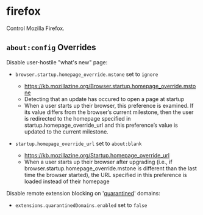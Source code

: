 # firefox

Control Mozilla Firefox.

## `about:config` Overrides

Disable user-hostile "what's new" page:

* `browser.startup.homepage_override.mstone` set to `ignore`
  * https://kb.mozillazine.org/Browser.startup.homepage_override.mstone
  * Detecting that an update has occured to open a page at startup
  * When a user starts up their browser, this preference is examined. If its value differs from the browser’s current milestone, then the user is redirected to the homepage specified in startup.homepage_override_url and this preference’s value is updated to the current milestone.

* `startup.homepage_override_url` set to `about:blank`
  * https://kb.mozillazine.org/Startup.homepage_override_url
  * When a user starts up their browser after upgrading (i.e., if browser.startup.homepage_override.mstone is different than the last time the browser started), the URL specified in this preference is loaded instead of their homepage

Disable remote extension blocking on '[quarantined](https://support.mozilla.org/en-US/kb/quarantined-domains)' domains:

* `extensions.quarantinedDomains.enabled` set to `false`
